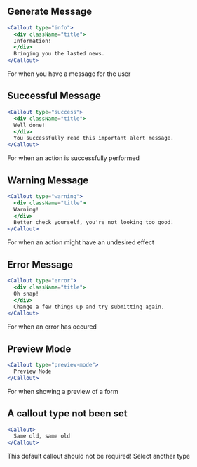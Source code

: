 ## Generate Message

```jsx
<Callout type="info">
  <div className="title">
  Information!
  </div>
  Bringing you the lasted news.
</Callout>
```

For when you have a message for the user

## Successful Message

```jsx
<Callout type="success">
  <div className="title">
  Well done!
  </div>
  You successfully read this important alert message.
</Callout>
```

For when an action is successfully performed

## Warning Message

```jsx
<Callout type="warning">
  <div className="title">
  Warning!
  </div>
  Better check yourself, you're not looking too good.
</Callout>
```

For when an action might have an undesired effect

## Error Message

```jsx
<Callout type="error">
  <div className="title">
  Oh snap!
  </div>
  Change a few things up and try submitting again.
</Callout>
```

For when an error has occured

## Preview Mode

```jsx
<Callout type="preview-mode">
  Preview Mode
</Callout>
```

For when showing a preview of a form

## A callout type not been set

```jsx
<Callout>
  Same old, same old
</Callout>
```

This default callout should not be required! Select another type
